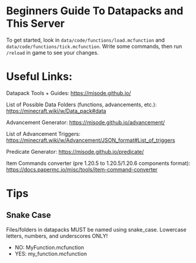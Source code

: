 # Beginners Guide To Datapacks and This Server
To get started, look in ``data/code/functions/load.mcfunction`` and ``data/code/functions/tick.mcfunction``.
Write some commands, then run ``/reload`` in game to see your changes.

# Useful Links:
Datapack Tools + Guides: https://misode.github.io/

List of Possible Data Folders (functions, advancements, etc.): https://minecraft.wiki/w/Data_pack#data

Advancement Generator: https://misode.github.io/advancement/

List of Advancement Triggers: https://minecraft.wiki/w/Advancement/JSON_format#List_of_triggers

Predicate Generator: https://misode.github.io/predicate/

Item Commands converter (pre 1.20.5  to 1.20.5/1.20.6 components format):
https://docs.papermc.io/misc/tools/item-command-converter

# Tips

## Snake Case
Files/folders in datapacks MUST be named using snake_case. Lowercase letters, numbers, and underscores ONLY!
- NO:  MyFunction.mcfunction
- YES: my_function.mcfunction